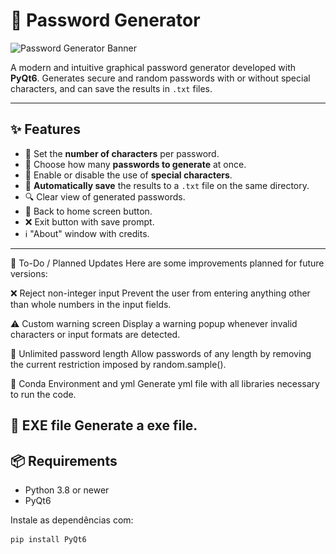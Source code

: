 # 🔐 Password Generator

![Password Generator Banner](https://img.shields.io/badge/PyQt6-Password%20App-green?style=flat-square&logo=python&logoColor=white)

A modern and intuitive graphical password generator developed with **PyQt6**. Generates secure and random passwords with or without special characters, and can save the results in `.txt` files.

---

[//]: # (## 🖼️ Interface)

[//]: # ()
[//]: # (<img src="cadeado.png" width="200"/>)

[//]: # ()
[//]: # (> Imagem de fundo personalizável com ícone de cadeado. Interface fixa, amigável e responsiva.)

[//]: # ()
[//]: # (---)

## ✨ Features

- 🔢 Set the **number of characters** per password.
- 🔁 Choose how many **passwords to generate** at once.
- 🔣 Enable or disable the use of **special characters**.
- 💾 **Automatically save** the results to a `.txt` file on the same directory.
- 🔍 Clear view of generated passwords.
- 🔄 Back to home screen button.
- ❌ Exit button with save prompt.
- ℹ️ "About" window with credits.

---

🚧 To-Do / Planned Updates
Here are some improvements planned for future versions:

❌ Reject non-integer input
Prevent the user from entering anything other than whole numbers in the input fields.

⚠️ Custom warning screen
Display a warning popup whenever invalid characters or input formats are detected.

📏 Unlimited password length
Allow passwords of any length by removing the current restriction imposed by random.sample().

📏 Conda Environment and yml
Generate yml file with all libraries necessary to run the code.

📏 EXE file
Generate a exe file.
---

## 📦 Requirements

- Python 3.8 or newer
- PyQt6

Instale as dependências com:

```bash
pip install PyQt6


